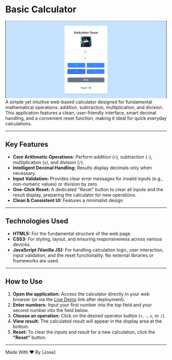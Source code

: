 # Basic Calculator
![Screenshot of the Basic Calculator web application](img/kalku.png) A simple yet intuitive web-based calculator designed for fundamental mathematical operations: addition, subtraction, multiplication, and division. This application features a clean, user-friendly interface, smart decimal handling, and a convenient reset function, making it ideal for quick everyday calculations.

---

## Key Features

* **Core Arithmetic Operations:** Perform addition (`+`), subtraction (`-`), multiplication (`x`), and division (`/`).
* **Intelligent Decimal Handling:** Results display decimals only when necessary.
* **Input Validation:** Provides clear error messages for invalid inputs (e.g., non-numeric values) or division by zero.
* **One-Click Reset:** A dedicated "Reset" button to clear all inputs and the result display, preparing the calculator for new operations.
* **Clean & Consistent UI:** Features a minimalist design

---

## Technologies Used

* **HTML5:** For the fundamental structure of the web page.
* **CSS3:** For styling, layout, and ensuring responsiveness across various devices.
* **JavaScript (Vanilla JS):** For handling calculation logic, user interaction, input validation, and the reset functionality. No external libraries or frameworks are used.

---

## How to Use

1.  **Open the application:** Access the calculator directly in your web browser (or via the [Live Demo](https://rytheum.github.io/simple-calculator/) link after deployment).
2.  **Enter numbers:** Input your first number into the top field and your second number into the field below.
3.  **Choose an operation:** Click on the desired operator button (`+`, `-`, `x`, or `/`).
4.  **View result:** The calculated result will appear in the display area at the bottom.
5.  **Reset:** To clear the inputs and result for a new calculation, click the **"Reset"** button.

---
Made With ❤️ By [Jose]
